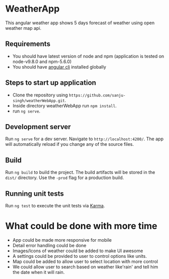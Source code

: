# WeatherApp

This angular weather app shows 5 days forecast of weather using open weather map api.

## Requirements
* You should have latest version of node and npm (application is tested  on node-v9.8.0 and npm-5.6.0)
* You should have [angular cli](https://cli.angular.io/) installed globally

## Steps to start up application

* Clone the repository using `https://github.com/sanju-singh/weatherWebApp.git`.
* Inside directory weatherWebApp run `npm install`.
* run `ng serve`.

## Development server

Run `ng serve` for a dev server. Navigate to `http://localhost:4200/`. The app will automatically reload if you change any of the source files.

## Build

Run `ng build` to build the project. The build artifacts will be stored in the `dist/` directory. Use the `-prod` flag for a production build.

## Running unit tests

Run `ng test` to execute the unit tests via [Karma](https://karma-runner.github.io).

# What could be done with more time

* App could be made more responsive for mobile
* Detail error handling could be done
* Images/Icons of weather could be added to make UI awesome
* A settings could be provided to user to control options like units.
* Map could be added to allow user to select location with more control
* We could allow user to search based on weather like'rain' and tell him the date when it will rain. 


